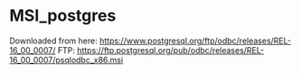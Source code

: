 # MSI_postgres

Downloaded from here: https://www.postgresql.org/ftp/odbc/releases/REL-16_00_0007/
FTP: https://ftp.postgresql.org/pub/odbc/releases/REL-16_00_0007/psqlodbc_x86.msi
